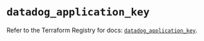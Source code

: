 # `datadog_application_key`

Refer to the Terraform Registry for docs: [`datadog_application_key`](https://registry.terraform.io/providers/datadog/datadog/3.44.0/docs/resources/application_key).
